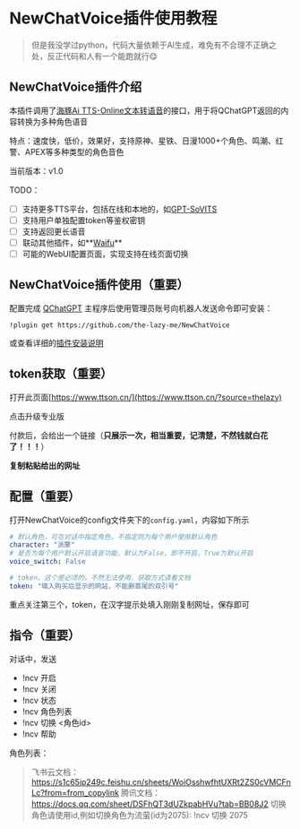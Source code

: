 # NewChatVoice插件使用教程

> 但是我没学过python，代码大量依赖于AI生成，难免有不合理不正确之处，反正代码和人有一个能跑就行😋

## NewChatVoice插件介绍

本插件调用了[海豚Ai TTS-Online文本转语音](https://www.ttson.cn/?source=thelazy)的接口，用于将QChatGPT返回的内容转换为多种角色语音

特点：速度快，低价，效果好，支持原神、星铁、日漫1000+个角色、鸣潮、红警、APEX等多种类型的角色音色

当前版本：v1.0

TODO：

- [ ] 支持更多TTS平台，包括在线和本地的，如[GPT-SoVITS](https://github.com/RVC-Boss/GPT-SoVITS)
- [ ] 支持用户单独配置token等鉴权密钥
- [ ] 支持返回更长语音
- [ ] 联动其他插件，如**[Waifu](https://github.com/ElvisChenML/Waifu)**
- [ ] 可能的WebUI配置页面，实现支持在线页面切换

## NewChatVoice插件使用（重要）

配置完成 [QChatGPT](https://github.com/RockChinQ/QChatGPT) 主程序后使用管理员账号向机器人发送命令即可安装：

```
!plugin get https://github.com/the-lazy-me/NewChatVoice
```
或查看详细的[插件安装说明](https://github.com/RockChinQ/QChatGPT/wiki/5-%E6%8F%92%E4%BB%B6%E4%BD%BF%E7%94%A8)

## token获取（重要）

打开此页面[https://www.ttson.cn/](https://www.ttson.cn/?source=thelazy)

点击升级专业版

付款后，会给出一个链接（**只展示一次，相当重要，记清楚，不然钱就白花了！！！**）

**复制粘贴给出的网址**

## 配置（重要）

打开NewChatVoice的config文件夹下的`config.yaml`，内容如下所示

```yaml
# 默认角色，可在对话中指定角色，不指定则为每个用户使用默认角色
character: "派蒙"
# 是否为每个用户默认开启语音功能，默认为False，即不开启，True为默认开启
voice_switch: False

# token，这个是必须的，不然无法使用，获取方式请看文档
token: "填入购买后显示的网站，不能删首尾的双引号"
```

重点关注第三个，token，在汉字提示处填入刚刚复制网址，保存即可

## 指令（重要）

对话中，发送

- !ncv 开启
- !ncv 关闭
- !ncv 状态
- !ncv 角色列表
- !ncv 切换 <角色id>
- !ncv 帮助

角色列表：

> 飞书云文档：https://s1c65jp249c.feishu.cn/sheets/WoiOsshwfhtUXRt2ZS0cVMCFnLc?from=from_copylink
> 腾讯文档：https://docs.qq.com/sheet/DSFhQT3dUZkpabHVu?tab=BB08J2
> 切换角色请使用id,例如切换角色为流萤(id为2075): !ncv 切换 2075

